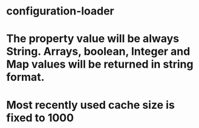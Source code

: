 # configuration-loader

# The property value will be always String. Arrays, boolean, Integer and Map values will be returned in string format.

# Most recently used cache size is fixed to 1000
